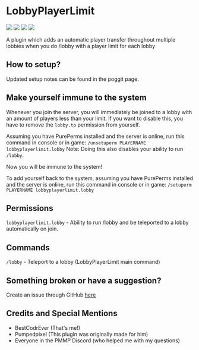 # LobbyPlayerLimit

[![](https://poggit.pmmp.io/shield.state/LobbyPlayerLimit)](https://poggit.pmmp.io/p/LobbyPlayerLimit)
[![](https://poggit.pmmp.io/shield.api/LobbyPlayerLimit)](https://poggit.pmmp.io/p/LobbyPlayerLimit)
[![](https://poggit.pmmp.io/shield.dl.total/LobbyPlayerLimit)](https://poggit.pmmp.io/p/LobbyPlayerLimit)
[![](https://poggit.pmmp.io/shield.dl/LobbyPlayerLimit)](https://poggit.pmmp.io/p/LobbyPlayerLimit)

A plugin which adds an automatic player transfer throughout multiple lobbies when you do /lobby with a player limit for each lobby

## How to setup?
Updated setup notes can be found in the poggit page.

## Make yourself immune to the system
Whenever you join the server, you will immediately be joined to a lobby with an amount of players less than your limit. If you want to disable this, you have to remove the `lobby.tp` permission from yourself. 

Assuming you have PurePerms installed and the server is online, run this command in console or in game:
`/unsetuperm PLAYERNAME lobbyplayerlimit.lobby`
Note: Doing this also disables your ability to run `/lobby`.

Now you will be immune to the system!

To add yourself back to the system, assuming you have PurePerms installed and the server is online, run this command in console or in game:
`/setuperm PLAYERNAME lobbyplayerlimit.lobby`

## Permissions

`lobbyplayerlimit.lobby` - Ability to run /lobby and be teleported to a lobby automatically on join.

## Commands

`/lobby` - Teleport to a lobby (LobbyPlayerLimit main command)

## Something broken or have a suggestion?
Create an issue through GitHub [here](https://github.com/BestCodrEver/LobbyPlayerLimit/issues/new)

## Credits and Special Mentions
- BestCodrEver (That's me!)
- Pumpedpixel (This plugin was originally made for him)
- Everyone in the PMMP Discord (who helped me with my questions)
